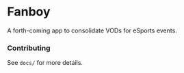 # Fanboy

A forth-coming app to consolidate VODs for eSports events.

### Contributing

See `docs/` for more details.
